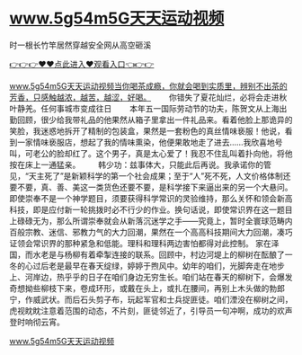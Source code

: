 # www.5g54m5G天天运动视频
时一根长竹竿居然穿越安全网从高空砸溪

<a href="https://github.com/getmal/fdwwt/issues/2">👉👉👉♥♥点此进入♥观看入口👈👉👉</a>

www.5g54m5G天天运动视频当你喝茶成瘾，你就会喝到实质里，辨别不出茶的芳香，只感触越浓，越苦，越涩，好喝。
　　你错失了夏花灿烂，必将会走进秋叶静羌。任何事城市变成往日
　　本年五一国际劳动节的功夫，陈贺文从上海出勤回顾，很少给我带礼品的他果然从箱子里拿出一件礼品来。看着他脸上那诡异的笑脸，我迷惑地拆开了精制的包装盒，果然是一套粉色的真丝情味亵服！他说，看到一家情味亵服店，想起了我的情味熏染，他便果敢地走了进去……我欣喜地号叫，可老公的脸却红了。这个男子，真是太心爱了！我忍不住乱叫着扑向他，将他按在床上一通猛亲。
　　韩少功：兹事体大，只能此后再说。我承诺你的管见，“天主死了”是新颖科学的第一个社会成果；至于“人”死不死，人文价格体制还要不要，真、善、美这一类货色还要不要，是科学接下来逼出来的另一个大悬问。即使崇奉不是一个神学题目，须要获得科学常识的灵验维持，那么关怀和领会新高科技，即是应付新一轮挑拨时必不行少的作业。换句话说，即使常识界在这一题目上碌碌无为，那么所谓崇奉就会从新落沉迷学之手——究竟上，暂时全寰球范畴内百般宗教、迷信、邪教力气的大力回潮，果然在一个高高科技期间大力回潮，凑巧证领会常识界的那种紧急和低能。理科和理科两边害怕都得对此控制。
家在泽国，而水老是与杨柳有着牵掣连接的联系。回顾中，村边河堤上的柳树在酝酿了一冬的心过后老是最早在春天绽绿，婷婷于煦风中。幼年的咱们，光脚奔走在地步上、河岸边，热乎乎的日子在咱们身边无穷生长。咱们站在春天的柳树下，会爆发奇想拗些柳枝下来，卷成环形，或戴在头上，或扎在腰间，再别上木头做的勃郎宁，作威武状。而后石头剪子布，玩起军官和士兵捉匪徒。咱们湮没在柳树之间，虎视眈眈注意着范围的动态，不片刻，匪徒邻近了，引导员一句冲啊，成功的欢声登时响彻云宵。

www.5g54m5G天天运动视频
